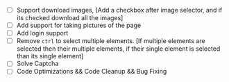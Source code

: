 - [ ] Support download images, [Add a checkbox after image selector, and if its checked download all the images]
- [ ] Add support for taking pictures of the page
- [ ] Add login support
- [ ] Remove `ctrl` to select multiple elements. [If multiple elements are selected then their multiple elements, if their single element is selected than its single element]
- [ ] Solve Captcha
- [ ] Code Optimizations && Code Cleanup && Bug Fixing
